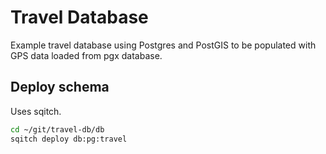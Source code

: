 # Travel Database

Example travel database using Postgres and PostGIS to be populated with GPS
data loaded from pgx database.

## Deploy schema

Uses sqitch.

```bash
cd ~/git/travel-db/db
sqitch deploy db:pg:travel
```


